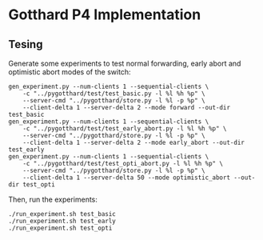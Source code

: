 # Gotthard P4 Implementation

## Tesing

Generate some experiments to test normal forwarding, early abort and optimistic abort modes of the switch:


    gen_experiment.py --num-clients 1 --sequential-clients \
        -c "../pygotthard/test/test_basic.py -l %l %h %p" \
        --server-cmd "../pygotthard/store.py -l %l -p %p" \
        --client-delta 1 --server-delta 2 --mode forward --out-dir test_basic
    gen_experiment.py --num-clients 1 --sequential-clients \
        -c "../pygotthard/test/test_early_abort.py -l %l %h %p" \
        --server-cmd "../pygotthard/store.py -l %l -p %p" \
        --client-delta 1 --server-delta 2 --mode early_abort --out-dir test_early
    gen_experiment.py --num-clients 1 --sequential-clients \
        -c "../pygotthard/test/test_opti_abort.py -l %l %h %p" \
        --server-cmd "../pygotthard/store.py -l %l -p %p" \
        --client-delta 1 --server-delta 50 --mode optimistic_abort --out-dir test_opti

Then, run the experiments:

    ./run_experiment.sh test_basic
    ./run_experiment.sh test_early
    ./run_experiment.sh test_opti
